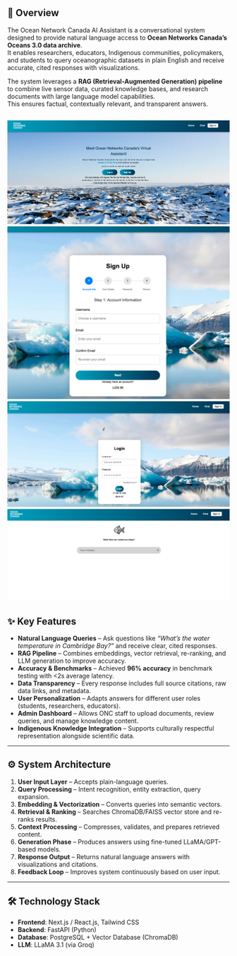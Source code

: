 
## 📌 Overview
The Ocean Network Canada AI Assistant is a conversational system designed to provide natural language access to **Ocean Networks Canada’s Oceans 3.0 data archive**.  
It enables researchers, educators, Indigenous communities, policymakers, and students to query oceanographic datasets in plain English and receive accurate, cited responses with visualizations.

The system leverages a **RAG (Retrieval-Augmented Generation) pipeline** to combine live sensor data, curated knowledge bases, and research documents with large language model capabilities.  
This ensures factual, contextually relevant, and transparent answers.

![1](/screenshots/1.png)
![2](/screenshots/2.png)
![3](/screenshots/3.png)
![4](/screenshots/4.png)
---

## ✨ Key Features
- **Natural Language Queries** – Ask questions like *“What’s the water temperature in Cambridge Bay?”* and receive clear, cited responses.  
- **RAG Pipeline** – Combines embeddings, vector retrieval, re-ranking, and LLM generation to improve accuracy.  
- **Accuracy & Benchmarks** – Achieved **96% accuracy** in benchmark testing with <2s average latency.  
- **Data Transparency** – Every response includes full source citations, raw data links, and metadata.  
- **User Personalization** – Adapts answers for different user roles (students, researchers, educators).  
- **Admin Dashboard** – Allows ONC staff to upload documents, review queries, and manage knowledge content.  
- **Indigenous Knowledge Integration** – Supports culturally respectful representation alongside scientific data.

---

## ⚙️ System Architecture
1. **User Input Layer** – Accepts plain-language queries.  
2. **Query Processing** – Intent recognition, entity extraction, query expansion.  
3. **Embedding & Vectorization** – Converts queries into semantic vectors.  
4. **Retrieval & Ranking** – Searches ChromaDB/FAISS vector store and re-ranks results.  
5. **Context Processing** – Compresses, validates, and prepares retrieved content.  
6. **Generation Phase** – Produces answers using fine-tuned LLaMA/GPT-based models.  
7. **Response Output** – Returns natural language answers with visualizations and citations.  
8. **Feedback Loop** – Improves system continuously based on user input.

---

## 🛠️ Technology Stack
- **Frontend**: Next.js / React.js, Tailwind CSS  
- **Backend**: FastAPI (Python)  
- **Database**: PostgreSQL + Vector Database (ChromaDB)  
- **LLM**: LLaMA 3.1 (via Groq)  